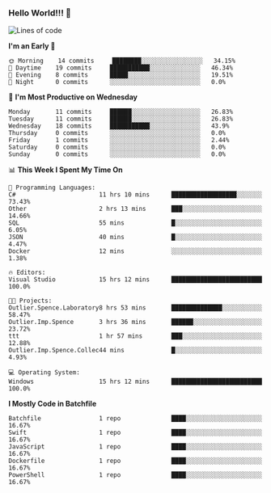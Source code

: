 ### Hello World!!! 👋

<!--
**kekotek/kekotek** is a ✨ _special_ ✨ repository because its `README.md` (this file) appears on your GitHub profile.

Here are some ideas to get you started:

- 🔭 I’m currently working on ...
- 🌱 I’m currently learning ...
- 👯 I’m looking to collaborate on ...
- 🤔 I’m looking for help with ...
- 💬 Ask me about ...
- 📫 How to reach me: ...
- 😄 Pronouns: ...
- ⚡ Fun fact: ...
-->

<!--START_SECTION:waka-->
![Lines of code](https://img.shields.io/badge/From%20Hello%20World%20I%27ve%20Written-18753%20lines%20of%20code-blue)

**I'm an Early 🐤** 

```text
🌞 Morning    14 commits     ████████░░░░░░░░░░░░░░░░░   34.15% 
🌆 Daytime    19 commits     ███████████░░░░░░░░░░░░░░   46.34% 
🌃 Evening    8 commits      █████░░░░░░░░░░░░░░░░░░░░   19.51% 
🌙 Night      0 commits      ░░░░░░░░░░░░░░░░░░░░░░░░░   0.0%

```
📅 **I'm Most Productive on Wednesday** 

```text
Monday       11 commits     ██████░░░░░░░░░░░░░░░░░░░   26.83% 
Tuesday      11 commits     ██████░░░░░░░░░░░░░░░░░░░   26.83% 
Wednesday    18 commits     ███████████░░░░░░░░░░░░░░   43.9% 
Thursday     0 commits      ░░░░░░░░░░░░░░░░░░░░░░░░░   0.0% 
Friday       1 commits      ░░░░░░░░░░░░░░░░░░░░░░░░░   2.44% 
Saturday     0 commits      ░░░░░░░░░░░░░░░░░░░░░░░░░   0.0% 
Sunday       0 commits      ░░░░░░░░░░░░░░░░░░░░░░░░░   0.0%

```


📊 **This Week I Spent My Time On** 

```text
💬 Programming Languages: 
C#                       11 hrs 10 mins      ██████████████████░░░░░░░   73.43% 
Other                    2 hrs 13 mins       ███░░░░░░░░░░░░░░░░░░░░░░   14.66% 
SQL                      55 mins             █░░░░░░░░░░░░░░░░░░░░░░░░   6.05% 
JSON                     40 mins             █░░░░░░░░░░░░░░░░░░░░░░░░   4.47% 
Docker                   12 mins             ░░░░░░░░░░░░░░░░░░░░░░░░░   1.38%

🔥 Editors: 
Visual Studio            15 hrs 12 mins      █████████████████████████   100.0%

🐱‍💻 Projects: 
Outlier.Spence.Laboratory8 hrs 53 mins       ██████████████░░░░░░░░░░░   58.47% 
Outlier.Imp.Spence       3 hrs 36 mins       ██████░░░░░░░░░░░░░░░░░░░   23.72% 
ttt                      1 hr 57 mins        ███░░░░░░░░░░░░░░░░░░░░░░   12.88% 
Outlier.Imp.Spence.Collec44 mins             █░░░░░░░░░░░░░░░░░░░░░░░░   4.93%

💻 Operating System: 
Windows                  15 hrs 12 mins      █████████████████████████   100.0%

```

**I Mostly Code in Batchfile** 

```text
Batchfile                1 repo              ████░░░░░░░░░░░░░░░░░░░░░   16.67% 
Swift                    1 repo              ████░░░░░░░░░░░░░░░░░░░░░   16.67% 
JavaScript               1 repo              ████░░░░░░░░░░░░░░░░░░░░░   16.67% 
Dockerfile               1 repo              ████░░░░░░░░░░░░░░░░░░░░░   16.67% 
PowerShell               1 repo              ████░░░░░░░░░░░░░░░░░░░░░   16.67%

```



<!--END_SECTION:waka-->
